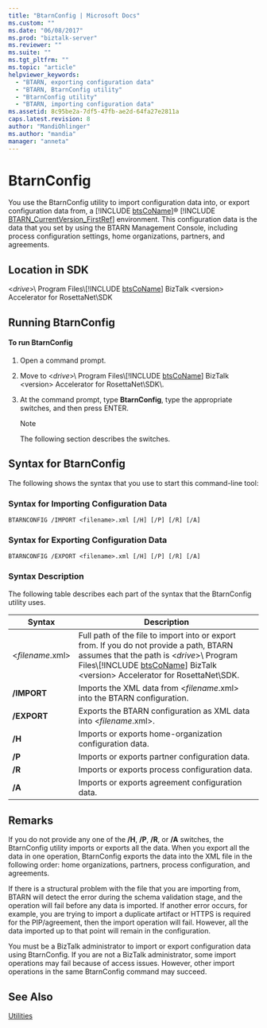 ```yaml
---
title: "BtarnConfig | Microsoft Docs"
ms.custom: ""
ms.date: "06/08/2017"
ms.prod: "biztalk-server"
ms.reviewer: ""
ms.suite: ""
ms.tgt_pltfrm: ""
ms.topic: "article"
helpviewer_keywords: 
  - "BTARN, exporting configuration data"
  - "BTARN, BtarnConfig utility"
  - "BtarnConfig utility"
  - "BTARN, importing configuration data"
ms.assetid: 8c95be2a-7df5-47fb-ae2d-64fa27e2811a
caps.latest.revision: 8
author: "MandiOhlinger"
ms.author: "mandia"
manager: "anneta"
---
```

# BtarnConfig
You use the BtarnConfig utility to import configuration data into, or export configuration data from, a [!INCLUDE [btsCoName](../../includes/btsconame-md.md)]® [!INCLUDE [BTARN_CurrentVersion_FirstRef](../../includes/btarn-currentversion-firstref-md.md)] environment. This configuration data is the data that you set by using the BTARN Management Console, including process configuration settings, home organizations, partners, and agreements.  

## Location in SDK  
 \<<em>drive</em>\>\ Program Files\\[!INCLUDE [btsCoName](../../includes/btsconame-md.md)] BizTalk \<version\> Accelerator for RosettaNet\SDK  

## Running BtarnConfig  

#### To run BtarnConfig  

1. Open a command prompt.  

2. Move to \<<em>drive</em>\>\ Program Files\\[!INCLUDE [btsCoName](../../includes/btsconame-md.md)] BizTalk \<version\> Accelerator for RosettaNet\SDK\\.  

3. At the command prompt, type **BtarnConfig**, type the appropriate switches, and then press ENTER.  

   > [!NOTE]
   >  The following section describes the switches.  

## Syntax for BtarnConfig  
 The following shows the syntax that you use to start this command-line tool:  

### Syntax for Importing Configuration Data  

```  
BTARNCONFIG /IMPORT <filename>.xml [/H] [/P] [/R] [/A]  
```  

### Syntax for Exporting Configuration Data  

```  
BTARNCONFIG /EXPORT <filename>.xml [/H] [/P] [/R] [/A]  
```  

### Syntax Description  
 The following table describes each part of the syntax that the BtarnConfig utility uses.  


|          Syntax           |                                                                                                                           Description                                                                                                                           |
|---------------------------|-----------------------------------------------------------------------------------------------------------------------------------------------------------------------------------------------------------------------------------------------------------------|
| \<<em>filename</em>.xml\> | Full path of the file to import into or export from. If you do not provide a path, BTARN assumes that the path is \<<em>drive</em>\>\ Program Files\\[!INCLUDE [btsCoName](../../includes/btsconame-md.md)] BizTalk \<version\> Accelerator for RosettaNet\SDK. |
| <strong>/IMPORT</strong>  |                                                                                        Imports the XML data from \<<em>filename</em>.xml\> into the BTARN configuration.                                                                                        |
| <strong>/EXPORT</strong>  |                                                                                           Exports the BTARN configuration as XML data into \<<em>filename</em>.xml\>.                                                                                           |
|    <strong>/H</strong>    |                                                                                                    Imports or exports home-organization configuration data.                                                                                                     |
|    <strong>/P</strong>    |                                                                                                         Imports or exports partner configuration data.                                                                                                          |
|    <strong>/R</strong>    |                                                                                                         Imports or exports process configuration data.                                                                                                          |
|    <strong>/A</strong>    |                                                                                                        Imports or exports agreement configuration data.                                                                                                         |

## Remarks  
 If you do not provide any one of the **/H**, **/P**, **/R**, or **/A** switches, the BtarnConfig utility imports or exports all the data. When you export all the data in one operation, BtarnConfig exports the data into the XML file in the following order: home organizations, partners, process configuration, and agreements.  

 If there is a structural problem with the file that you are importing from, BTARN will detect the error during the schema validation stage, and the operation will fail before any data is imported. If another error occurs, for example, you are trying to import a duplicate artifact or HTTPS is required for the PIP/agreement, then the import operation will fail. However, all the data imported up to that point will remain in the configuration.  

 You must be a BizTalk administrator to import or export configuration data using BtarnConfig. If you are not a BizTalk administrator, some import operations may fail because of access issues. However,  other import operations in the same BtarnConfig command may succeed.  

## See Also  
 [Utilities](../../adapters-and-accelerators/accelerator-rosettanet/utilities1.md)